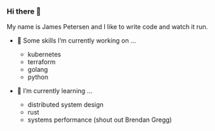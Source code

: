 ### Hi there 👋

My name is James Petersen and I like to write code and watch it run.

- 🔭 Some skills I’m currently working on ...
  * kubernetes
  * terraform
  * golang
  * python

- 🌱 I’m currently learning ...
  * distributed system design
  * rust
  * systems performance (shout out Brendan Gregg)
<!--
**found-it/found-it** is a ✨ _special_ ✨ repository because its `README.md` (this file) appears on your GitHub profile.

Here are some ideas to get you started:

- 🔭 I’m currently working on ...
- 🌱 I’m currently learning ...
- 👯 I’m looking to collaborate on ...
- 🤔 I’m looking for help with ...
- 💬 Ask me about ...
- 📫 How to reach me: ...
- 😄 Pronouns: ...
- ⚡ Fun fact: ...
-->
